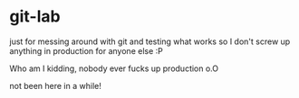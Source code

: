 # git-lab
just for messing around with git and testing what works so I don't screw up anything in production for anyone else :P 

Who am I kidding, nobody ever fucks up production o.O


not been here in a while!